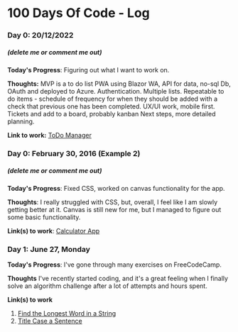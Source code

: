 # 100 Days Of Code - Log

### Day 0: 20/12/2022
##### (delete me or comment me out)

**Today's Progress**: Figuring out what I want to work on.

**Thoughts:** MVP is a to do list PWA using Blazor WA, API for data, no-sql Db, OAuth and deployed to Azure.
Authentication.
Multiple lists.
Repeatable to do items - schedule of frequency for when they should be added with a check that previous one has been completed.
UX/UI work, mobile first.
Tickets and add to a board, probably kanban
Next steps, more detailed planning.

**Link to work:** [ToDo Manager](http://www.example.com)

### Day 0: February 30, 2016 (Example 2)
##### (delete me or comment me out)

**Today's Progress**: Fixed CSS, worked on canvas functionality for the app.

**Thoughts**: I really struggled with CSS, but, overall, I feel like I am slowly getting better at it. Canvas is still new for me, but I managed to figure out some basic functionality.

**Link(s) to work**: [Calculator App](http://www.example.com)


### Day 1: June 27, Monday

**Today's Progress**: I've gone through many exercises on FreeCodeCamp.

**Thoughts** I've recently started coding, and it's a great feeling when I finally solve an algorithm challenge after a lot of attempts and hours spent.

**Link(s) to work**
1. [Find the Longest Word in a String](https://www.freecodecamp.com/challenges/find-the-longest-word-in-a-string)
2. [Title Case a Sentence](https://www.freecodecamp.com/challenges/title-case-a-sentence)
